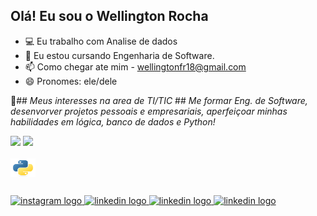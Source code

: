 ## Olá! Eu sou o Wellington Rocha
- 💻 Eu trabalho com Analise de dados
- 🌱 Eu estou cursando Engenharia de Software.
- 📫 Como chegar ate mim - wellingtonfr18@gmail.com
- 😄 Pronomes: ele/dele

🚀## *Meus interesses na area de TI/TIC* ##
*Me formar Eng. de Software, desenvorver projetos pessoais e empresariais, aperfeiçoar minhas habilidades em lógica, banco de dados e Python!*
<div>
  <img height="180em" src="https://github-readme-stats.vercel.app/api?username=Wellingto-Rocha&show_icons=true&theme=dark&include_all_commits=true&count_private=true"/>
  <img height="180em" src="https://github-readme-stats.vercel.app/api/top-langs/?username=Wellingto-Rocha&layout=compact&langs_count=16&theme=dark"/>
</div>
    
<div style="display: inline_block"><br>
  <img align="center" alt="Rafa-Python" height="30" width="40" src="https://raw.githubusercontent.com/devicons/devicon/master/icons/python/python-original.svg">
</div>
  
##

<div align="left"> 
  <a href="https://www.instagram.com/wellington_frocha/" target="_blank">
    <img src="https://raw.githubusercontent.com/maurodesouza/profile-readme-generator/master/src/assets/icons/social/instagram/default.svg" width="52" height="40" alt="instagram logo"  />
  </a>
  <a href="https://www.linkedin.com/in/wellfrocha/" target="_blank">
    <img src="https://raw.githubusercontent.com/maurodesouza/profile-readme-generator/master/src/assets/icons/social/linkedin/default.svg" width="52" height="40" alt="linkedin logo"  />
  </a>
  <a href="https://www.facebook.com/wellington.rocha.3158/" target="_blank">
    <img src="https://raw.githubusercontent.com/maurodesouza/profile-readme-generator/master/src/assets/icons/social/facebook/default.svg" width="52" height="40" alt="linkedin logo"  />
  </a>
    <a href="https://www.youtube.com/@wellingtonrocha1386" target="_blank">
    <img src="https://raw.githubusercontent.com/maurodesouza/profile-readme-generator/master/src/assets/icons/social/youtube/default.svg" width="52" height="40" alt="linkedin logo" />
  </a>
</div>

